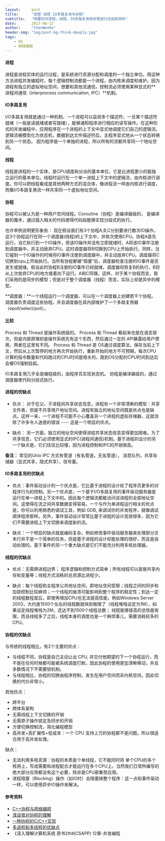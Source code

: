 ```yaml
---
layout:     post
title:      "进程 线程 IO多路复用与协程"
subtitle:   "简要的对进程，线程，IO多路复用和协程进行总结和辨析"
date:       2017-06-13
author:     "ChenWenKe"
header-img: "img/post-bg-think-deeply.jpg"
tags:
    - OS
    - 网络编程
---
```


#### 进程
进程是进程实体的运行过程，是系统进行资源分配和调度的一个独立单位。用这种方法进程并发编程时，每个逻辑控制流都是一个进程，由内核来调度和维护。因为进程有独立的虚拟地址空间，想要和其他流通信，控制流必须使用某种显式的**进程间通信（interprocess communication, IPC）**机制。
 

#### IO多路复用 
I/O多路复用就是通过一种机制，一个进程可以监视多个描述符，一旦某个描述符就绪（一般是读就绪或者写就绪），能够通知程序进行相应的读写操作。在这种形式的并发编程中，应用程序在一个进程的上下文中显式地调度它们自己的逻辑流。逻辑流被模型化为状态机，数据到达文件描述符后，主程序显式地从一个状态转换到另一个状态。 因为程序是一个单独的进程，所以所有的流都共享同一个地址空间。

#### 线程
线程是进程的一个实体，是CPU调度和分派的基本单位，它是比进程更小的能独立运行的基本单位。线程时运行在一个单一进程上下文中的逻辑流，由内核进行调度。你可以把线程看成是其他两种方式的混合体，像进程流一样由内核进行调度，而像I/O多路复用流一样共享同一个虚拟地址空间。

#### 协程
协程可以被认为是一种用户空间线程。Coroutine（协程）是编译器级的， 是编译器的魔术，通过插入相关的代码使得代码段能够实现分段式的执行。

也许举例说明更形象些：
现在假设我们有3个协程A,B,C分别要进行数次IO操作。这3个协程运行在同一个调度器(线程)的上下文中，并依次使用CPU。协程A首先运行，当它执行到一个IO操作，但该IO操作并没有立即就绪时，A将该IO事件注册到调度器中，并主动放弃CPU。这时调度器将B切换到CPU上开始执行，同样，当它碰到一个IO操作的时候将IO事件注册到调度器中，并主动放弃CPU。调度器将C切换到cpu上开始执行。当所有协程都被“阻塞”后，调度器检查注册的IO事件是否发生或就绪。假设此时协程B注册的IO事件已经就绪，调度器将恢复B的执行，B将从上次放弃CPU的地方接着向下运行。A和C同理。这样，对于某个协程而言，我们采用的是同步的模型；但是对于整个调度器（线程）而言，实际上却是异步的模型。

**调度器：**一个线程运行一个调度器，可以在一个调度器上创建若干个协程。调度器负责调度这些协程。并且调度器在其内部维护了一个多路复用器（epoll/select/poll）。

#### 比较
Process 和 Thread 是操作系统级的。 Process 和 Thread 看起来也是在语言层次，但是内部原理却是操作系统先有这个东西，然后通过一定的 API暴露给用户使用，两者在这里有不同。 Process 和 Thread 是 OS通过调度算法，保存当前上下文，然后从上次暂停的地方再次开始执行，重新开始的地方不可预期，每次CPU计算的指令数量和代码跑过的CPU时间是相关的，跑到OS分配的CPU时间到达后会被OS强制挂起。

IO多路复用几乎全是编程级的，由程序员实现状态机。 协程是编译器级的，通过调度器使代码分段式执行。

#### 进程的优缺点
- 优点： 对于在父，子进程间共享状态信息，进程有一个非常清晰的模型：共享文件表，但是不共享用户地址空间。进程有独立的地址空间既是优点也是缺点。这样一来，一个进程不可能不小心覆盖另一个进程的虚拟存储器，这就消除了许多令人迷惑的错误 ---- 这是一个明显的优点。

- 缺点： 另一方面，独立的地址空间使得进程共享状态信息变得更加困难。为了共享信息，它们必须使用显式的IPC(进程间通信)机制。基于进程的设计的另一个缺点是，它们往往比较慢，因为进程控制和IPC的开销很高。

**备注：** 常见的Unix IPC 方式有管道（有名管道，无名管道）， 消息队列，共享存储器（显式共享，隐式共享），信号量。

#### IO多路复用的优缺点
- 优点：事件驱动设计的一个优点是，它比基于进程的设计给了程序员更多的对程序行为的控制。另一个优点是，一个基于I/O多路复用的事件驱动服务器是运行在单一进程上下文中的。因此每个逻辑流都能访问该进程的全部地址空间。这使得在流之间共享数据变得容易。一个与作为单进程运行相关的优点是，你可以利用熟悉的调试工具，例如 GDB, 来调试你的并发程序，就像调试顺序程序那样。另外，事件驱动设计常常比基于进程的设计高效得多，因为它们不需要进程上下文切换来调度新的流。

- 缺点：一个明显的缺点就是编码复杂，例如修改事件驱动服务器来处理部分文本行并不是一个简单的任务，但是基于进程的设计却能处理的很好，而且是自动处理的。基于事件的另一个重大缺点是它们不能充分利用多核处理器。 

#### 线程的优缺点
- 优点：无需跨进程边界； 程序逻辑和控制方式简单；所有线程可以直接共享内存和变量等；线程方式消耗的总资源比进程少。

- 缺点：每个线程和主程序公共地址空间，即地址空间受限；线程之间的同步和加锁控制比较麻烦；一个线程的崩溃可能影响到整个程序的稳定性；到达一定的线程数程度后，即使再增加CPU也无法提高性能，例如Windows Server 2003，大约是1500个左右的线程数就快到极限了（线程堆栈设定为1M），如果设定线程堆栈为2M，还达不到1500个线程总数； 线程能够提高的总性能有限，而且线程多了之后，线程本身的调度也是一个麻烦事儿，需要消耗较多的CPU。

#### 协程的优缺点

与传统的线程相比，有2个主要的优点：
- 与线程不同，协程是自己主动让出 CPU, 并交付他期望的下一个协程运行，而不是在任何时候都可能被系统调度打断。因此协程的使用更加清晰移动，并且多数情况下不需要锁机制。
- 与线程相比，协程的切换由程序控制，发生在用户空间而非内核空间，因此切换的代价非常小。 

其他优点：
- 跨平台
- 跨体系架构
- 无需线程上下文切换的开销
- 无需原子操作锁定及同步的开销
- 方便切换控制流，简化编程模型
- 高并发+高扩展性+低成本：一个 CPU 支持上万的协程都不是问题。所以很适合用于高并发处理。

缺点：
- 无法利用多核资源：协程的本质是个单线程，它不能同时将 单个CPU的多个核用上，写成需要和进程配合才能运行在多个CPU上。当然我们日常所编写的绝大部分应用都没有这个必要，除非是CPU密集型应用。
- 进程阻塞（Blocking）操作（如IO时）会阻塞掉整个程序：这一点和事件驱动一样，可以使用异步IO操作来解决。


#### 参考资料

- [C++协程与网络编程](http://blog.csdn.net/woshiqjs/article/details/24124325)
- [浅谈我对协程的理解](http://blog.csdn.net/qq910894904/article/details/41699541)
- [一种协程的C/C++实现](http://www.cnblogs.com/Pony279/p/3903048.html) 
- [多进程和多线程的优缺点](http://www.cnblogs.com/Yogurshine/p/3640206.html)
- 《深入理解计算机系统 原书2th》(CSAPP) 12章-并发编程
